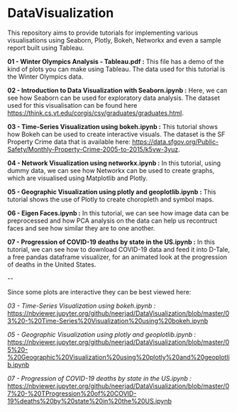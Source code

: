 # DataVisualization
This repository aims to provide tutorials for implementing various visualisations using Seaborn, Plotly, Bokeh, Networkx and even a sample report built using Tableau.

**01 - Winter Olympics Analysis - Tableau.pdf :** This file has a demo of the kind of plots you can make using Tableau. The data used for this tutorial is the Winter Olympics data.

**02 - Introduction to Data Visualization with Seaborn.ipynb :** Here, we can see how Seaborn can be used for exploratory data analysis. The dataset used for this visualisation can be found here https://think.cs.vt.edu/corgis/csv/graduates/graduates.html.

**03 - Time-Series Visualization using bokeh.ipynb :** This tutorial shows how Bokeh can be used to create interactive visuals. The dataset is the SF Property Crime data that is available here: https://data.sfgov.org/Public-Safety/Monthly-Property-Crime-2005-to-2015/k5vw-3yuz.

**04 - Network Visualization using networkx.ipynb :** In this tutorial, using dummy data, we can see how Networkx can be used to create graphs, which are visualised using Matplotlib and Plotly.

**05 - Geographic Visualization using plotly and geoplotlib.ipynb :** This tutorial shows the use of Plotly to create choropleth and symbol maps.

**06 - Eigen Faces.ipynb :** In this tutorial, we can see how image data can be preprocessed and how PCA analysis on the data can help us recontruct faces and see how similar they are to one another.

**07 - Progression of COVID-19 deaths by state in the US.ipynb :** In this tutorial, we can see how to download COVID-19 data and feed it into D-Tale, a free pandas dataframe visualizer, for an animated look at the progression of deaths in the United States.

--

Since some plots are interactive they can be best viewed here:

*03 - Time-Series Visualization using bokeh.ipynb :* https://nbviewer.jupyter.org/github/neerjad/DataVisualization/blob/master/03%20-%20Time-Series%20Visualization%20using%20bokeh.ipynb

*05 - Geographic Visualization using plotly and geoplotlib.ipynb :* https://nbviewer.jupyter.org/github/neerjad/DataVisualization/blob/master/05%20-%20Geographic%20Visualization%20using%20plotly%20and%20geoplotlib.ipynb

*07 - Progression of COVID-19 deaths by state in the US.ipynb :* https://nbviewer.jupyter.org/github/neerjad/DataVisualization/blob/master/07%20-%20TProgression%20of%20COVID-19%deaths%20by%20state%20in%20the%20US.ipynb
